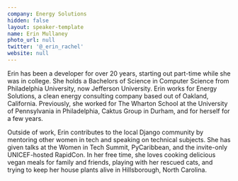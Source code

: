 ```yaml
---
company: Energy Solutions
hidden: false
layout: speaker-template
name: Erin Mullaney
photo_url: null
twitter: '@_erin_rachel'
website: null
---
```


Erin has been a developer for over 20 years, starting out part-time while she was in college. She holds a Bachelors of Science in Computer Science from Philadelphia University, now Jefferson University. Erin works for Energy Solutions, a clean energy consulting company based out of Oakland, California. Previously, she worked for The Wharton School at the University of Pennsylvania in Philadelphia, Caktus Group in Durham, and for herself for a few years.

Outside of work, Erin contributes to the local Django community by mentoring other women in tech and speaking on technical subjects. She has given talks at the Women in Tech Summit, PyCaribbean, and the invite-only UNICEF-hosted RapidCon. In her free time, she loves cooking delicious vegan meals for family and friends, playing with her rescued cats, and trying to keep her house plants alive in Hillsborough, North Carolina.